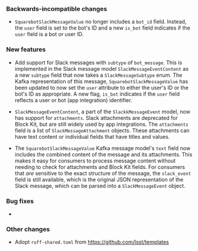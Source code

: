 <!-- Delete the sections that don't apply -->

### Backwards-incompatible changes

- `SquarebotSlackMessageValue` no longer includes a `bot_id` field. Instead, the `user` field is set to the bot's ID and a new `is_bot` field indicates if the `user` field is a bot or user ID.

### New features

- Add support for Slack messages with `subtype` of `bot_message`. This is implemented in the Slack message model `SlackMessageEventContent` as a new `subtype` field that now takes a `SlackMessageSubtype` enum. The Kafka representation of this message, `SquarebotSlackMessageValue` has been updated to now set the `user` attribute to either the user's ID or the bot's ID as appropriate. A new flag, `is_bot` indicates if the `user` field reflects a user or bot (app integration) identifier.

- `SlackMessageEventContent`, a part of the `SlackkMessageEvent` model, now has support for `attachments`. Slack attachments are deprecated for Block Kit, but are still widely used by app integrations. The `attachments` field is a list of `SlackMessageAttachment` objects. These attachments can have text content or individual fields that have titles and values.

- The `SquarebotSlackMessageValue` Kafka message model's `text` field now includes the combined content of the message and its attachments. This makes it easy for consumers to process message content without needing to check for attachments and Block Kit fields. For consumers that _are_ sensitive to the exact structure of the message, the `slack_event` field is still available, which is the original JSON representation of the Slack message, which can be parsed into a `SlackMessageEvent` object.

### Bug fixes

-

### Other changes

- Adopt `ruff-shared.toml` from https://github.com/lsst/templates
